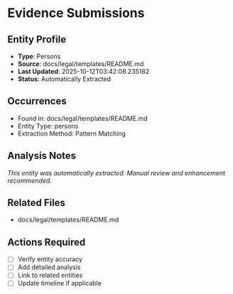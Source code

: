 # Evidence Submissions

## Entity Profile
- **Type**: Persons
- **Source**: docs/legal/templates/README.md
- **Last Updated**: 2025-10-12T03:42:08.235182
- **Status**: Automatically Extracted

## Occurrences
- Found in: docs/legal/templates/README.md
- Entity Type: persons
- Extraction Method: Pattern Matching

## Analysis Notes
*This entity was automatically extracted. Manual review and enhancement recommended.*

## Related Files
- docs/legal/templates/README.md

## Actions Required
- [ ] Verify entity accuracy
- [ ] Add detailed analysis
- [ ] Link to related entities
- [ ] Update timeline if applicable
